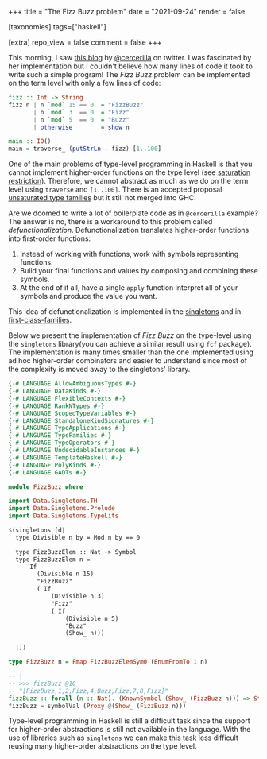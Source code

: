 +++
title = "The Fizz Buzz problem"
date = "2021-09-24"
render = false

[taxonomies]
tags=["haskell"]

[extra]
repo_view = false
comment = false
+++

This morning, I saw [this blog](https://twitter.com/cercerilla/status/1441994898870177796?s=20) by [@cercerilla](https://twitter.com/cercerilla/) on twitter. I was fascinated by her implementation but I couldn't believe how many lines of code it took to write such a simple program! The _Fizz Buzz_ problem can be implemented on the term level with only a few lines of code:

```haskell
fizz :: Int -> String
fizz n | n `mod` 15 == 0  = "FizzBuzz"
       | n `mod` 3  == 0  = "Fizz"
       | n `mod` 5  == 0  = "Buzz"
       | otherwise        = show n

main :: IO()
main = traverse_ (putStrLn . fizz) [1..100]
```

One of the main problems of type-level programming in Haskell is that you cannot implement higher-order functions on the type level (see [saturation restriction](https://github.com/ghc-proposals/ghc-proposals/blob/master/proposals/0242-unsaturated-type-families.rst#recap-saturation-restriction)). Therefore, we cannot abstract as much as we do on the term level using `traverse` and `[1..100]`. There is an accepted proposal [unsaturated type families](https://github.com/ghc-proposals/ghc-proposals/blob/master/proposals/0242-unsaturated-type-families.rst) but it still not merged into GHC.

Are we doomed to write a lot of boilerplate code as in `@cercerilla` example? The answer is no, there is a workaround to this problem called _defunctionalization_. Defunctionalization translates higher-order functions into first-order functions:

1. Instead of working with functions, work with symbols representing functions.
2. Build your final functions and values by composing and combining these symbols.
3. At the end of it all, have a single `apply` function interpret all of your symbols and produce the value you want.

This idea of defunctionalization is implemented in the [singletons](https://hackage.haskell.org/package/singletons) and in [first-class-families](https://hackage.haskell.org/package/first-class-families).

Below we present the implementation of _Fizz Buzz_ on the type-level using the `singletons` library(you can achieve a similar result using `fcf` package). The implementation is many times smaller than the one implemented using ad hoc higher-order combinators and easier to understand since most of the complexity is moved away to the singletons' library.

```haskell
{-# LANGUAGE AllowAmbiguousTypes #-}
{-# LANGUAGE DataKinds #-}
{-# LANGUAGE FlexibleContexts #-}
{-# LANGUAGE RankNTypes #-}
{-# LANGUAGE ScopedTypeVariables #-}
{-# LANGUAGE StandaloneKindSignatures #-}
{-# LANGUAGE TypeApplications #-}
{-# LANGUAGE TypeFamilies #-}
{-# LANGUAGE TypeOperators #-}
{-# LANGUAGE UndecidableInstances #-}
{-# LANGUAGE TemplateHaskell #-}
{-# LANGUAGE PolyKinds #-}
{-# LANGUAGE GADTs #-}

module FizzBuzz where

import Data.Singletons.TH
import Data.Singletons.Prelude
import Data.Singletons.TypeLits

$(singletons [d|
  type Divisible n by = Mod n by == 0

  type FizzBuzzElem :: Nat -> Symbol
  type FizzBuzzElem n =
      If
        (Divisible n 15)
        "FizzBuzz"
        ( If
            (Divisible n 3)
            "Fizz"
            ( If
                (Divisible n 5)
                "Buzz"
                (Show_ n)))

  |])

type FizzBuzz n = Fmap FizzBuzzElemSym0 (EnumFromTo 1 n)

-- |
-- >>> fizzBuzz @10
-- "[FizzBuzz,1,2,Fizz,4,Buzz,Fizz,7,8,Fizz]"
fizzBuzz :: forall (n :: Nat). (KnownSymbol (Show_ (FizzBuzz n))) => String
fizzBuzz = symbolVal (Proxy @(Show_ (FizzBuzz n)))
```

Type-level programming in Haskell is still a difficult task since the support for higher-order abstractions is still not available in the language. With the use of libraries such as `singletons` we can make this task less difficult reusing many higher-order abstractions on the type level.
